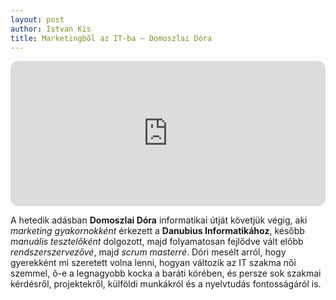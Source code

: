```yaml
---
layout: post
author: Istvan Kis
title: Marketingből az IT-ba – Domoszlai Dóra
---
```

<iframe style="border-radius:12px" src="https://open.spotify.com/embed/episode/451pbVmGYaQzYP5mDbDAj3?utm_source=generator" width="100%" height="232" frameBorder="0" allowfullscreen="" allow="autoplay; clipboard-write; encrypted-media; fullscreen; picture-in-picture"></iframe>

A hetedik adásban **Domoszlai Dóra** informatikai útját követjük végig, aki *marketing gyakornokként* érkezett a **Danubius Informatikához**, később *manuális tesztelőként* dolgozott, majd folyamatosan fejlődve vált előbb *rendszerszervezővé*, majd *scrum masterré*. Dóri mesélt arról, hogy gyerekként mi szeretett volna lenni, hogyan változik az IT szakma női szemmel, ő-e a legnagyobb kocka a baráti körében, és persze sok szakmai kérdésről, projektekről, külföldi munkákról és a nyelvtudás fontosságáról is.
